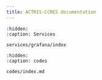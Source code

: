```yaml
---
title: ACTRIS-CCRES documentation
---
```


```{toctree}
:hidden:
:caption: Services

services/grafana/index
```

```{toctree}
:hidden:
:caption: codes

codes/index.md
```




